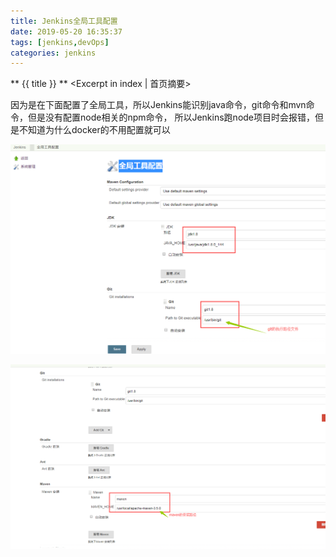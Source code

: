 ```yaml
---
title: Jenkins全局工具配置
date: 2019-05-20 16:35:37
tags: [jenkins,devOps]
categories: jenkins
---
```

** {{ title }} ** <Excerpt in index | 首页摘要>

因为是在下面配置了全局工具，所以Jenkins能识别java命令，git命令和mvn命令，但是没有配置node相关的npm命令，
所以Jenkins跑node项目时会报错，但是不知道为什么docker的不用配置就可以
<!-- more -->

![jenkins](Jenkins全局工具配置/jenkins-global-1.png)

![jenkins](Jenkins全局工具配置/jenkins-global-2.png)